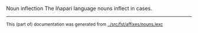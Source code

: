 Noun inflection
The Iñapari language nouns inflect in cases.



* * *
<small>This (part of) documentation was generated from [../src/fst/affixes/nouns.lexc](http://github.com/giellalt/lang-inp/blob/main/../src/fst/affixes/nouns.lexc)</small>